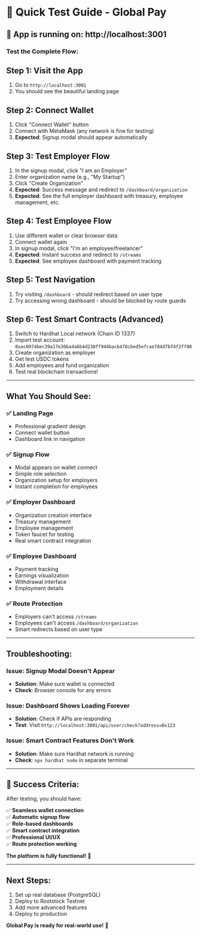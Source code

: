 # 🧪 Quick Test Guide - Global Pay

## 🚀 **App is running on: http://localhost:3001**

### **Test the Complete Flow:**

## **Step 1: Visit the App**
1. Go to `http://localhost:3001`
2. You should see the beautiful landing page

## **Step 2: Connect Wallet**
1. Click "Connect Wallet" button
2. Connect with MetaMask (any network is fine for testing)
3. **Expected**: Signup modal should appear automatically

## **Step 3: Test Employer Flow**
1. In the signup modal, click "I am an Employer"
2. Enter organization name (e.g., "My Startup")
3. Click "Create Organization"
4. **Expected**: Success message and redirect to `/dashboard/organization`
5. **Expected**: See the full employer dashboard with treasury, employee management, etc.

## **Step 4: Test Employee Flow**
1. Use different wallet or clear browser data
2. Connect wallet again
3. In signup modal, click "I'm an employee/freelancer"
4. **Expected**: Instant success and redirect to `/streams`
5. **Expected**: See employee dashboard with payment tracking

## **Step 5: Test Navigation**
1. Try visiting `/dashboard` - should redirect based on user type
2. Try accessing wrong dashboard - should be blocked by route guards

## **Step 6: Test Smart Contracts (Advanced)**
1. Switch to Hardhat Local network (Chain ID 1337)
2. Import test account: `0xac0974bec39a17e36ba4a6b4d238ff944bacb478cbed5efcae784d7bf4f2ff80`
3. Create organization as employer
4. Get test USDC tokens
5. Add employees and fund organization
6. Test real blockchain transactions!

---

## **What You Should See:**

### ✅ **Landing Page**
- Professional gradient design
- Connect wallet button
- Dashboard link in navigation

### ✅ **Signup Flow**
- Modal appears on wallet connect
- Simple role selection
- Organization setup for employers
- Instant completion for employees

### ✅ **Employer Dashboard**
- Organization creation interface
- Treasury management
- Employee management
- Token faucet for testing
- Real smart contract integration

### ✅ **Employee Dashboard** 
- Payment tracking
- Earnings visualization
- Withdrawal interface
- Employment details

### ✅ **Route Protection**
- Employers can't access `/streams`
- Employees can't access `/dashboard/organization`
- Smart redirects based on user type

---

## **Troubleshooting:**

### **Issue: Signup Modal Doesn't Appear**
- **Solution**: Make sure wallet is connected
- **Check**: Browser console for any errors

### **Issue: Dashboard Shows Loading Forever**
- **Solution**: Check if APIs are responding
- **Test**: Visit `http://localhost:3001/api/user/check?address=0x123`

### **Issue: Smart Contract Features Don't Work**
- **Solution**: Make sure Hardhat network is running
- **Check**: `npx hardhat node` in separate terminal

---

## 🎉 **Success Criteria:**

After testing, you should have:

✅ **Seamless wallet connection**  
✅ **Automatic signup flow**  
✅ **Role-based dashboards**  
✅ **Smart contract integration**  
✅ **Professional UI/UX**  
✅ **Route protection working**  

**The platform is fully functional!** 🚀

---

## **Next Steps:**
1. Set up real database (PostgreSQL)
2. Deploy to Rootstock Testnet
3. Add more advanced features
4. Deploy to production

**Global Pay is ready for real-world use!** 💼
